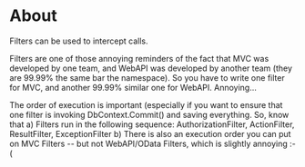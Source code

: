 ﻿# About #
Filters can be used to intercept calls.


Filters are one of those annoying reminders of the fact that MVC was developed
by one team, and WebAPI was developed by another team (they are 99.99% the same
bar the namespace). So you have to write one filter for MVC, and another 99.99% similar
one for WebAPI. Annoying...


The order of execution is important (especially if you want to ensure that one filter
is invoking DbContext.Commit() and saving everything. So, know that 
a) Filters run in the following sequence:
   AuthorizationFilter, ActionFilter, ResultFilter, ExceptionFilter
b) There is also an execution order you can put on MVC Filters -- but not WebAPI/OData Filters,
   which is slightly annoying :-(
